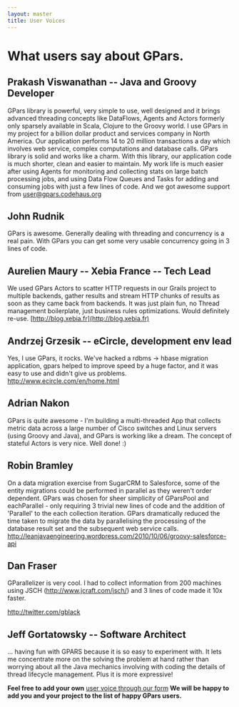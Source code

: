 ```yaml
---
layout: master
title: User Voices
---
```


# What users say about GPars.

## Prakash Viswanathan -- Java and Groovy Developer

GPars library is powerful, very simple to use, well designed and it brings
advanced threading concepts like DataFlows, Agents and Actors formerly only
sparsely available in Scala, Clojure to the Groovy world.
I use GPars in my project for a billion dollar product and services company in
North America. Our application performs 14 to 20 million transactions a day
which involves web service, complex computations and database calls. GPars
library is solid and works like a charm. With this library, our application
code is much shorter, clean and easier to maintain.
My work life is much easier after using Agents for monitoring and collecting
stats on large batch processing jobs, and using Data Flow Queues and Tasks for
adding and consuming jobs with just a few lines of code. And we got awesome
support from user@gpars.codehaus.org

## John Rudnik

GPars is awesome. Generally dealing with threading and concurrency is a real
pain. With GPars you can get some very usable concurrency going in 3 lines of
code.

## Aurelien Maury -- Xebia France -- Tech Lead

We used GPars Actors to scatter HTTP requests in our Grails project to
multiple backends, gather results and stream HTTP chunks of results as soon as
they came back from backends. It was just plain fun, no Thread management
boilerplate, just business rules optimizations. Would definitely re-use.
[http://blog.xebia.fr](http://blog.xebia.fr)

## Andrzej Grzesik -- eCircle, development env lead

Yes, I use GPars, it rocks. We've hacked a rdbms -> hbase migration
application, gpars helped to improve speed by a huge factor, and it was easy
to use and didn't give us problems. <http://www.ecircle.com/en/home.html>

## Adrian Nakon

GPars is quite awesome - I'm building a multi-threaded App that collects
metric data across a large number of Cisco switches and Linux servers (using
Groovy and Java), and GPars is working like a dream.  The concept of stateful
Actors is very nice. Well done! :)

## Robin Bramley

On a data migration exercise from SugarCRM to Salesforce, some of the entity
migrations could be performed in parallel as they weren't order dependent.
GPars was chosen for sheer simplicity of GParsPool and eachParallel - only
requiring 3 trivial new lines of code and the addition of 'Parallel' to the
each collection iteration. GPars dramatically reduced the time taken to
migrate the data by parallelising the processing of the database result set
and the subsequent web service calls.
<http://leanjavaengineering.wordpress.com/2010/10/06/groovy-salesforce-api>

## Dan Fraser

GParallelizer is very cool. I had to collect information from 200 machines
using JSCH (<http://www.jcraft.com/jsch/>) and 3 lines of code made it 10x
faster.

<http://twitter.com/gblack>

## Jeff Gortatowsky -- Software Architect

... having fun with GPARS because it is so easy to experiment with. It lets me
concentrate more on the solving the problem at hand rather than worrying about
all the Java mechanics involving with coding the details of thread lifecycle
management. Plus it is more expressive!

**Feel free to add your own**
[user voice through our form](https://spreadsheets.google.com/viewform?hl=en&formkey=dFdYb2U1dFo2am9OZ1NTQUFuY0lSdXc6MQ#gid=0)
**We will be happy to add you and your project to the list of happy GPars users.**
